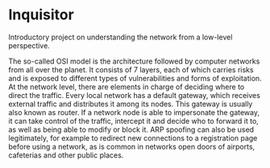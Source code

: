 # Inquisitor

Introductory project on understanding the network from a low-level perspective.

The so-called OSI model is the architecture followed by computer networks from all over the planet. It consists of 7 layers, each of which carries risks and is exposed to different types of vulnerabilities and forms of exploitation.
At the network level, there are elements in charge of deciding where to direct the traffic. Every local network has a default gateway, which receives external traffic and distributes it among its nodes. This gateway is usually also known as router.
If a network node is able to impersonate the gateway, it can take control of the traffic, intercept it and decide who to forward it to, as well as being able to modify or block it.
ARP spoofing can also be used legitimately, for example to redirect new connections to a registration page before using a network, as is common in networks open doors of airports, cafeterias and other public places.
